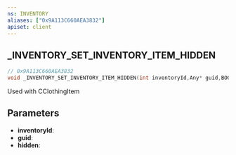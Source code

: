 ```yaml
---
ns: INVENTORY
aliases: ["0x9A113C660AEA3832"]
apiset: client
---
```

## _INVENTORY_SET_INVENTORY_ITEM_HIDDEN

```c
// 0x9A113C660AEA3832
void _INVENTORY_SET_INVENTORY_ITEM_HIDDEN(int inventoryId,Any* guid,BOOL hidden);
```

Used with CClothingItem

## Parameters
* **inventoryId**:
* **guid**:
* **hidden**: